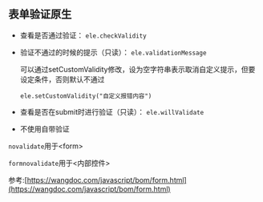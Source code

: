 ## 表单验证原生

* 查看是否通过验证：
`ele.checkValidity`

* 验证不通过的时候的提示（只读）：
`ele.validationMessage`

    可以通过setCustomValidity修改，设为空字符串表示取消自定义提示，但要设定条件，否则默认不通过

    `ele.setCustomValidity("自定义报错内容")`

* 查看是否在submit时进行验证（只读）：
`ele.willValidate` 

* 不使用自带验证

`novalidate`用于\<form\>

`formnovalidate`用于\<内部控件\>

参考:[https://wangdoc.com/javascript/bom/form.html](https://wangdoc.com/javascript/bom/form.html)